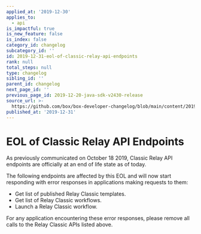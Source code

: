 ```yaml
---
applied_at: '2019-12-30'
applies_to:
  - api
is_impactful: true
is_new_feature: false
is_index: false
category_id: changelog
subcategory_id: ''
id: 2019-12-31-eol-of-classic-relay-api-endpoints
rank: null
total_steps: null
type: changelog
sibling_id: ''
parent_id: changelog
next_page_id: ''
previous_page_id: 2019-12-20-java-sdk-v2430-release
source_url: >-
  https://github.com/box/box-developer-changelog/blob/main/content/2019/12-31-eol-of-classic-relay-api-endpoints.md
published_at: '2019-12-31'
---
```

# EOL of Classic Relay API Endpoints

As previously communicated on October 18 2019, Classic Relay API
endpoints are officially at an end of life state as of today.

The following endpoints are affected by this EOL and will now start responding
with error responses in applications making requests to them:

* Get list of published Relay Classic templates.
* Get list of Relay Classic workflows.
* Launch a Relay Classic workflow.

For any application encountering these error responses, please remove all calls
to the Relay Classic APIs listed above.